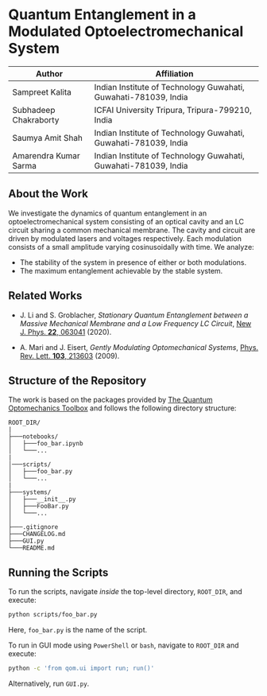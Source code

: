# Quantum Entanglement in a Modulated Optoelectromechanical System

Author                  | Affiliation
---                     | ---
Sampreet Kalita         | Indian Institute of Technology Guwahati, Guwahati-781039, India
Subhadeep Chakraborty   | ICFAI University Tripura, Tripura-799210, India
Saumya Amit Shah        | Indian Institute of Technology Guwahati, Guwahati-781039, India
Amarendra Kumar Sarma   | Indian Institute of Technology Guwahati, Guwahati-781039, India

## About the Work

We investigate the dynamics of quantum entanglement in an optoelectromechanical system consisting of an optical cavity and an LC circuit sharing a common mechanical membrane.
The cavity and circuit are driven by modulated lasers and voltages respectively.
Each modulation consists of a small amplitude varying cosinusoidally with time.
We analyze:
* The stability of the system in presence of either or both modulations.
* The maximum entanglement achievable by the stable system.

## Related Works

* J. Li and S. Groblacher, *Stationary Quantum Entanglement between a Massive Mechanical Membrane and a Low Frequency LC Circuit*, [New J. Phys. **22**, 063041](https://doi.org/10.1088/1367-2630/ab90d2) (2020).

* A. Mari and J. Eisert, *Gently Modulating Optomechanical Systems*, [Phys. Rev. Lett. **103**, 213603](https://doi.org/10.1103/PhysRevLett.103.213603) (2009).

## Structure of the Repository

The work is based on the packages provided by [The Quantum Optomechanics Toolbox](https://github.com/Sampreet/qom) and follows the following directory structure:

```
ROOT_DIR/
|
├───notebooks/
│   ├───foo_bar.ipynb
│   └───...
|
│───scripts/
│   ├───foo_bar.py
│   └───...
|
├───systems/
│   ├───__init__.py
│   ├───FooBar.py
│   └───...
│
├───.gitignore
├───CHANGELOG.md
├───GUI.py
└───README.md
```

## Running the Scripts

To run the scripts, navigate *inside* the top-level directory, `ROOT_DIR`, and execute:

```bash
python scripts/foo_bar.py
```

Here, `foo_bar.py` is the name of the script.

To run in GUI mode using `PowerShell` or `bash`, navigate to `ROOT_DIR` and execute:

```bash
python -c 'from qom.ui import run; run()'
```

Alternatively, run `GUI.py`.

